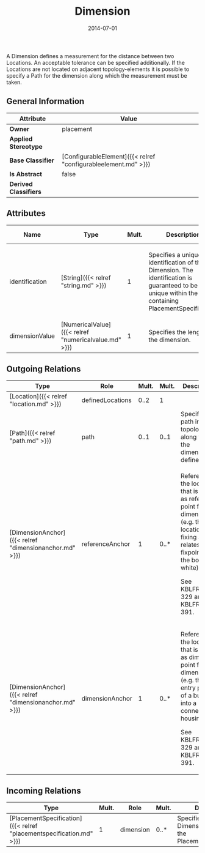 ﻿---
title: Dimension
toc: false
type: specs
date: "2014-07-01"
draft: false
specification: VEC
version: 1.1.1
documentType: "Recommendation"
elementType: Class
classes:
  - Dimension
menu_name: vec-1.1.1
---
<p>A Dimension defines a measurement for the distance between two Locations. An acceptable tolerance can be specified additionally. If the Locations are not located on adjacent topology-elements it is possible to specify a Path for the dimension along which the measurement must be taken.  </p>

## General Information

| Attribute               | Value |
|-------------------------|-------|
| **Owner**               | placement |
| **Applied Stereotype**  |   |
| **Base Classifier**     | [ConfigurableElement]({{< relref "configurableelement.md" >}})<br/>  |
| **Is Abstract**         | false |
| **Derived Classifiers** |   |

## Attributes
|  Name  |  Type  |  Mult.  |  Description  |  Owning Classifier  |
|--------|--------|---------|---------------|--------------|
|identification | [String]({{< relref "string.md" >}}) | 1 | <p> Specifies a unique identification of the Dimension. The identification is guaranteed to be unique within the containing PlacementSpecification.      </p> | [Dimension]({{< relref "dimension.md" >}}) |
|dimensionValue | [NumericalValue]({{< relref "numericalvalue.md" >}}) | 1 | <p>Specifies the length of the dimension.  </p> | [Dimension]({{< relref "dimension.md" >}}) |

## Outgoing Relations
|    Type  |   Role   |   Mult.   |   Mult.   |   Description   |
|----------|----------|-----------|-----------|-----------------|
| [Location]({{< relref "location.md" >}}) | definedLocations | 0..2 | 1 |  |
| [Path]({{< relref "path.md" >}}) | path | 0..1 | 0..1 | Specifies a path in the topology along which the dimension is defined. |
| [DimensionAnchor]({{< relref "dimensionanchor.md" >}}) | referenceAnchor | 1 | 0..* | <p> References the location that is used as reference point for the dimensioning (e.g. the location of a fixing as this relates to a fixpoint of the body in white).     </p>      <p> See KBLFRM-329 and KBLFRM-391.      </p> |
| [DimensionAnchor]({{< relref "dimensionanchor.md" >}}) | dimensionAnchor | 1 | 0..* | <p> References the location that is used as dimension point for the dimensioning (e.g. the entry point of a bundle into a connector housing).     </p>      <p> See KBLFRM-329 and KBLFRM-391.      </p> |
##  Incoming Relations
|    Type  |   Mult.  |   Role    |   Mult.   |   Description  |
|----------|----------|-----------|-----------|----------------|
| [PlacementSpecification]({{< relref "placementspecification.md" >}}) | 1 | dimension | 0..* | Specifies the Dimensions defined by the PlacementSpecification. |
